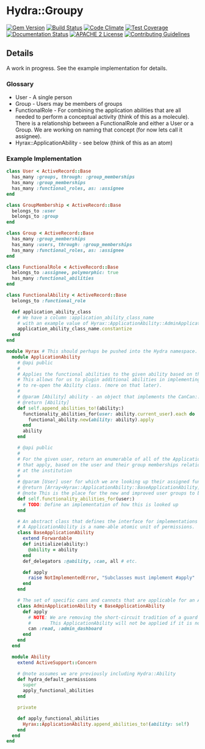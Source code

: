 # Hydra::Groupy

[![Gem Version](https://badge.fury.io/rb/hydra-groupy.png)](https://badge.fury.io/rb/hydra-groupy)
[![Build Status](https://travis-ci.org/projecthydra-labs/hydra-groupy.png?branch=master)](https://travis-ci.org/projecthydra-labs/hydra-groupy)
[![Code Climate](https://codeclimate.com/github/projecthydra-labs/hydra-groupy/badges/gpa.svg)](https://codeclimate.com/github/projecthydra-labs/hydra-groupy)
[![Test Coverage](https://codeclimate.com/github/projecthydra-labs/hydra-groupy/badges/coverage.svg)](https://codeclimate.com/github/projecthydra-labs/hydra-groupy/coverage)
[![Documentation Status](http://inch-ci.org/github/projecthydra-labs/hydra-groupy.svg?branch=master)](http://inch-ci.org/github/projecthydra-labs/hydra-groupy)
[![APACHE 2 License](http://img.shields.io/badge/APACHE2-license-blue.svg)](./LICENSE)
[![Contributing Guidelines](http://img.shields.io/badge/CONTRIBUTING-Guidelines-blue.svg)](./CONTRIBUTING.md)

## Details

A work in progress. See the example implementation for details.

### Glossary


* User - A single person
* Group - Users may be members of groups
* FunctionalRole - For combining the application abilities that are all needed to perform a conceptual activity (think of this as a molecule). There is a relationship between a FunctionalRole and either a User or a Group. We are working on naming that concept (for now lets call it assignee).
* Hyrax::ApplicationAbility - see below (think of this as an atom)

### Example Implementation

```ruby
class User < ActiveRecord::Base
  has_many :groups, through: :group_memberships
  has_many :group_memberships
  has_many :functional_roles, as: :assignee
end

class GroupMembership < ActiveRecord::Base
  belongs_to :user
  belongs_to :group
end

class Group < ActiveRecord::Base
  has_many :group_memberships
  has_many :users, through: :group_memberships
  has_many :functional_roles, as: :assignee
end

class FunctionalRole < ActiveRecord::Base
  belongs_to :assignee, polymorphic: true
  has_many :functional_abilities
end

class FunctionalAbility < ActiveRecord::Base
  belongs_to :functional_role

  def application_ability_class
    # We have a column :application_ability_class_name
    # with an example value of Hyrax::ApplicationAbility::AdminApplicationAbility
    application_ability_class_name.constantize
  end
end

module Hyrax # This should perhaps be pushed into the Hydra namespace.
  module ApplicationAbility
    # @api public
    #
    # Applies the functional abilities to the given ability based on the given ability's current_user.
    # This allows for us to plugin additional abilities in implementing applications without the explicit need
    # to re-open the Ability class. (more on that later).
    #
    # @param [Ability] ability - an object that implements the CanCan::Ability interface
    # @return [Ability]
    def self.append_abilities_to!(ability:)
      functionality_abilities_for(user: ability.current_user).each do |functional_ability|
        functional_ability.new(ability: ability).apply
      end
      ability
    end

    # @api public
    #
    # For the given user, return an enumerable of all of the ApplicationAbility objects
    # that apply, based on the user and their group memberships relation to their Functional Role
    # at the institution
    #
    # @param [User] user for which we are looking up their assigned functional abilities.
    # @return [Array<Hyrax::ApplicationAbility::BaseApplicationAbility]
    # @note This is the place for the new and improved user groups to be leveraged
    def self.functionality_abilities_for(user:)
      # TODO: Define an implementation of how this is looked up
    end

    # An abstract class that defines the interface for implementations of a ApplicationAbility.
    # A ApplicationAbility is a name-able atomic unit of permissions.
    class BaseApplicationAbility
      extend Forwardable
      def initialize(ability:)
        @ability = ability
      end
      def_delegators :@ability, :can, all # etc.

      def apply
        raise NotImplementedError, "Subclasses must implement #apply"
      end
    end

    # The set of specific cans and cannots that are applicable for an Admin.
    class AdminApplicationAbility < BaseApplicationAbility
      def apply
        # NOTE: We are removing the short-circuit tradition of a guard `return unless admin?`
        #       This ApplicationAbility will not be applied if it is not one of your functional roles at the institution.
        can :read, :admin_dashboard
      end
    end
  end

  module Ability
    extend ActiveSupport::Concern

    # @note assumes we are previously including Hydra::Ability
    def hydra_default_permissions
      super
      apply_functional_abilities
    end

    private

    def apply_functional_abilities
      Hyrax::ApplicationAbility.append_abilities_to!(ability: self)
    end
  end
end
```
